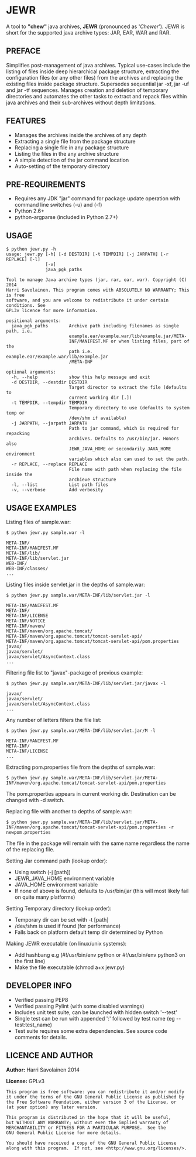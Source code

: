 JEWR
====

A tool to **"chew"** java archives, **JEWR** (pronounced as '*Chewer*'). JEWR is short for the supported java archive types: JAR, EAR, WAR and RAR.

PREFACE
------
Simplifies post-management of java archives. Typical use-cases include the listing of files inside deep hierarchical package structure, extracting the configuration files (or any other files) from the archives and replacing the existing files inside package structure. Supersedes sequential jar -xf, jar -uf and jar -tf sequences. Manages creation and deletion of temporary directories and automates the other tasks to extract and repack files within java archives and their sub-archives without depth limitations.

FEATURES
--------
- Manages the archives inside the archives of any depth
- Extracting a single file from the package structure
- Replacing a single file in any package structure
- Listing the files in the any archive structure
- A simple detection of the jar command location
- Auto-setting of the temporary directory

PRE-REQUIREMENTS
----------------
- Requires any JDK "jar" command for package update operation with command line switches (-u) and (-f)
- Python 2.6+
- python-argparse (included in Python 2.7+)

USAGE
-----
    $ python jewr.py -h
    usage: jewr.py [-h] [-d DESTDIR] [-t TEMPDIR] [-j JARPATH] [-r REPLACE] [-l]
                   [-v]
                   java_pgk_paths

    Tool to manage Java archive types (jar, rar, ear, war). Copyright (C) 2014
    Harri Savolainen. This program comes with ABSOLUTELY NO WARRANTY; This is free
    software, and you are welcome to redistribute it under certain conditions. See
    GPL3v licence for more information.

    positional arguments:
      java_pgk_paths        Archive path including filenames as single path, i.e.
                            example.ear/example.war/lib/example.jar/META-
                            INF/MANIFEST.MF or when listing files, part of the
                            path i.e. example.ear/example.war/lib/example.jar
                            /META-INF

    optional arguments:
      -h, --help            show this help message and exit
      -d DESTDIR, --destdir DESTDIR
                            Target director to extract the file (defaults to
                            current working dir [.])
      -t TEMPDIR, --tempdir TEMPDIR
                            Temporary directory to use (defaults to system temp or
                            /dev/shm if available)
      -j JARPATH, --jarpath JARPATH
                            Path to jar command, which is required for repacking
                            archives. Defaults to /usr/bin/jar. Honors also
                            JEWR_JAVA_HOME or secondarily JAVA_HOME environment
                            variables which also can used to set the path.
      -r REPLACE, --replace REPLACE
                            File name with path when replacing the file inside the
                            archieve structure
      -l, --list            List path files
      -v, --verbose         Add verbosity

USAGE EXAMPLES
--------------
Listing files of sample.war:

    $ python jewr.py sample.war -l

    META-INF/
    META-INF/MANIFEST.MF
    META-INF/lib/
    META-INF/lib/servlet.jar
    WEB-INF/
    WEB-INF/classes/
    ...

Listing files inside servlet.jar in the depths of sample.war:

    $ python jewr.py sample.war/META-INF/lib/servlet.jar -l

    META-INF/MANIFEST.MF
    META-INF/
    META-INF/LICENSE
    META-INF/NOTICE
    META-INF/maven/
    META-INF/maven/org.apache.tomcat/
    META-INF/maven/org.apache.tomcat/tomcat-servlet-api/
    META-INF/maven/org.apache.tomcat/tomcat-servlet-api/pom.properties
    javax/
    javax/servlet/
    javax/servlet/AsyncContext.class
    ...

Filtering file list to "javax"-package of previous example:

    $ python jewr.py sample.war/META-INF/lib/servlet.jar/javax -l

    javax/
    javax/servlet/
    javax/servlet/AsyncContext.class
    ...

Any number of letters filters the file list:

    $ python jewr.py sample.war/META-INF/lib/servlet.jar/M -l

    META-INF/MANIFEST.MF
    META-INF/
    META-INF/LICENSE
    ...

Extracting pom.properties file from the depths of sample.war:

    $ python jewr.py sample.war/META-INF/lib/servlet.jar/META-INF/maven/org.apache.tomcat/tomcat-servlet-api/pom.properties

The pom.properties appears in current working dir. Destination can be changed with -d  switch.

Replacing file with another to depths of sample.war:

    $ python jewr.py sample.war/META-INF/lib/servlet.jar/META-INF/maven/org.apache.tomcat/tomcat-servlet-api/pom.properties -r newpom.properties

The file in the package will remain with the same name regardless the name of the replacing file.

Setting Jar command path (lookup order):

- Using switch (-j [path])
- JEWR_JAVA_HOME environment variable
- JAVA_HOME environment variable
- If none of above is found, defaults to /usr/bin/jar (this will most likely fail on quite many platforms)

Setting Temporary directory (lookup order):

- Temporary dir can be set with -t [path]
- /dev/shm is used if found (for performance)
- Falls back on platform default temp dir determined by Python

Making JEWR executable (on linux/unix systems):

- Add hashbang e.g (#!/usr/bin/env python or #!/usr/bin/env python3 on the first line)
- Make the file executable (chmod a+x jewr.py)

DEVELOPER INFO
--------------
- Verified passing PEP8
- Verified passing Pylint (with some disabled warnings)
- Includes unit test suite, can be launched with hidden switch '--test'
- Single test can be run with appended ':' followed by test name (eg --test:test_name)
- Test suite requires some extra dependencies. See source code comments for details.

LICENCE AND AUTHOR
------------------
**Author:** Harri Savolainen 2014

**License:** GPLv3

    This program is free software: you can redistribute it and/or modify
    it under the terms of the GNU General Public License as published by
    the Free Software Foundation, either version 3 of the License, or
    (at your option) any later version.
    
    This program is distributed in the hope that it will be useful,
    but WITHOUT ANY WARRANTY; without even the implied warranty of
    MERCHANTABILITY or FITNESS FOR A PARTICULAR PURPOSE.  See the
    GNU General Public License for more details.
    
    You should have received a copy of the GNU General Public License
    along with this program.  If not, see <http://www.gnu.org/licenses/>.




